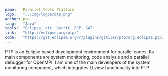 ```yaml
---
name:   Parallel Tools Platform
logo:   "../img/logos/ptp.png"
anchor: ptp
lang:   "Java"
tools:  "Eclipse, git, Gerrit, RCP, SWT"
link:   "http://eclipse.org/ptp/"
code:   "https://git.eclipse.org/r/plugins/gitiles/ptp/org.eclipse.ptp/+/refs/heads/master"
---
```

PTP is an Eclipse based development environment for parallel codes. 
Its main components are system monitoring,
code analysis and a parallel debugger for OpenMPI.
I am one of the main developers of the system monitoring component, which integrates
LLview functionality into PTP.